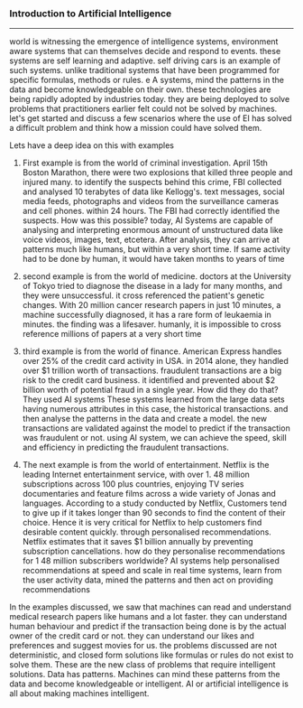 ### Introduction to Artificial Intelligence
---------------------------------------------
world is witnessing the emergence of intelligence systems, environment aware systems that can themselves decide and respond to events. these systems are self learning and adaptive. self driving cars is an example of such systems. unlike traditional systems that have been programmed for specific formulas, methods or rules. e A systems, mind the patterns in the data and become knowledgeable on their own. these technologies are being rapidly adopted by industries today. they are being deployed to solve problems that practitioners earlier felt could not be solved by machines. let's get started and discuss a few scenarios where the use of EI has solved a difficult problem and think how a mission could have solved them. 

Lets have a deep idea on this with examples 

1. First example is from the world of criminal investigation. April 15th Boston Marathon, there were two explosions that killed three people and injured many. to identify the suspects behind this crime, FBI collected and analysed 10 terabytes of data like Kellogg's. text messages, social media feeds, photographs and videos from the surveillance cameras and cell phones. within 24 hours. The FBI had correctly identified the suspects. How was this possible? today, AI Systems are capable of analysing and interpreting enormous amount of unstructured data like voice videos, images, text, etcetera. After analysis, they can arrive at patterns much like humans, but within a very short time. If same activity had to be done by human, it would have taken months to years of time

2. second example is from the world of medicine. doctors at the University of Tokyo tried to diagnose the disease in a lady for many months, and they were unsuccessful. it cross referenced the patient's genetic changes. With 20 million cancer research papers in just 10 minutes, a machine successfully diagnosed, it has a rare form of leukaemia in minutes. the finding was a lifesaver. humanly, it is impossible to cross reference millions of papers at a very short time

3. third example is from the world of finance. American Express handles over 25% of the credit card activity in USA. in 2014 alone, they handled over $1 trillion worth of transactions. fraudulent transactions are a big risk to the credit card business. it identified and prevented about $2 billion worth of potential fraud in a single year. How did they do that? They used AI systems These systems learned from the large data sets having numerous attributes in this case, the historical transactions. and then analyse the patterns in the data and create a model. the new transactions are validated against the model to predict if the transaction was fraudulent or not. using AI system, we can achieve the speed, skill and efficiency in predicting the fraudulent transactions.

4. The next example is from the world of entertainment. Netflix is the leading Internet entertainment service, with over 1. 48 million subscriptions across 100 plus countries, enjoying TV series documentaries and feature films across a wide variety of Jonas and languages. According to a study conducted by Netflix, Customers tend to give up if it takes longer than 90 seconds to find the content of their choice. Hence it is very critical for Netflix to help customers find desirable content quickly. through personalised recommendations. Netflix estimates that it saves $1 billion annually by preventing subscription cancellations. how do they personalise recommendations for 1 48 million subscribers worldwide?  AI systems help personalised recommendations at speed and scale in real time systems, learn from the user activity data, mined the patterns and then act on providing recommendations

In the examples discussed, we saw that machines can read and understand medical research papers like humans and a lot faster. they can understand human behaviour and predict if the transaction being done is by the actual owner of the credit card or not. they can understand our likes and preferences and suggest movies for us. the problems discussed are not deterministic, and closed form solutions like formulas or rules do not exist to solve them. These are the new class of problems that require intelligent solutions. Data has patterns. Machines can mind these patterns from the data and become knowledgeable or intelligent. AI or artificial intelligence is all about making machines intelligent.
